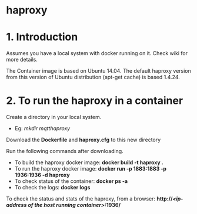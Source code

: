 # haproxy

# 1. Introduction
Assumes you have a local system with docker running on it. Check wiki for more details.

The Container image is based on Ubuntu 14.04. The default haproxy version from this version of Ubuntu distribution (apt-get cache) is based 1.4.24.

# 2. To run the haproxy in a container

Create a directory in your local system. 
- Eg: _mkdir mqtthaproxy_

Download the **Dockerfile** and **haproxy.cfg** to this new directory

Run the following commands after downloading.

- To build the haproxy docker image: **docker build -t haproxy .**
- To run the haproxy docker image: **docker run -p 1883:1883 -p 1936:1936 -d haproxy**
- To check status of the container: **docker ps -a**  
- To check the logs: **docker logs <container id>**

To check the status and stats of the haproxy, from a browser: **http://_\<ip-address of the host running container\>_:1936/**


